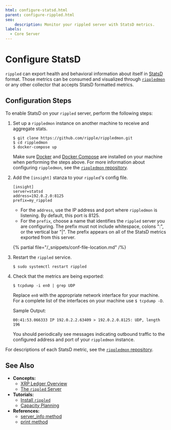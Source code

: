 ```yaml
---
html: configure-statsd.html
parent: configure-rippled.html
seo:
    description: Monitor your rippled server with StatsD metrics.
labels:
  - Core Server
---
```

# Configure StatsD

`rippled` can export health and behavioral information about itself in [StatsD](https://github.com/statsd/statsd) format. Those metrics can be consumed and visualized through [`rippledmon`](https://github.com/ripple/rippledmon) or any other collector that accepts StatsD formatted metrics.

## Configuration Steps

To enable StatsD on your `rippled` server, perform the following steps:

1. Set up a `rippledmon` instance on another machine to receive and aggregate stats.

    ```
    $ git clone https://github.com/ripple/rippledmon.git
    $ cd rippledmon
    $ docker-compose up
    ```

    Make sure [Docker](https://docs.docker.com/) and [Docker Compose](https://docs.docker.com/compose/install/) are installed on your machine when performing the steps above. For more information about configuring `rippledmon`, see the [`rippledmon` repository](https://github.com/ripple/rippledmon).

0. Add the `[insight]` stanza to your `rippled`'s config file.

    ```
    [insight]
    server=statsd
    address=192.0.2.0:8125
    prefix=my_rippled
    ```

    - For the `address`, use the IP address and port where `rippledmon` is listening. By default, this port is 8125.
    - For the `prefix`, choose a name that identifies the `rippled` server you are configuring. The prefix must not include whitespace, colons ":", or the vertical bar "|". The prefix appears on all of the StatsD metrics exported from this server.

    {% partial file="/_snippets/conf-file-location.md" /%}

0. Restart the `rippled` service.

    ```
    $ sudo systemctl restart rippled
    ```

0. Check that the metrics are being exported:

    ```
    $ tcpdump -i en0 | grep UDP
    ```

    Replace `en0` with the appropriate network interface for your machine. For a complete list of the interfaces on your machine use `$ tcpdump -D`.

    Sample Output:

    ```
    00:41:53.066333 IP 192.0.2.2.63409 > 192.0.2.0.8125: UDP, length 196
    ```

    You should periodically see messages indicating outbound traffic to the configured address and port of your `rippledmon` instance.

For descriptions of each StatsD metric, see the [`rippledmon` repository](https://github.com/ripple/rippledmon).



## See Also

- **Concepts:**
    - [XRP Ledger Overview](/about/)
    - [The `rippled` Server](../../concepts/networks-and-servers/index.md)
- **Tutorials:**
    - [Install `rippled`](../installation/index.md)
    - [Capacity Planning](../installation/capacity-planning.md)
- **References:**
    - [server_info method](../../references/http-websocket-apis/public-api-methods/server-info-methods/server_info.md)
    - [print method](../../references/http-websocket-apis/admin-api-methods/status-and-debugging-methods/print.md)
